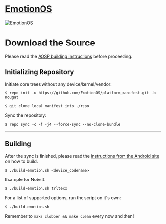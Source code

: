 [EmotionOS](https://goo.gl/1ByphU)
====================================

![EmotionOS](http://i.imgur.com/4XAXvMq.png)

Download the Source
===================

Please read the [AOSP building instructions](http://source.android.com/source/index.html) before proceeding.

Initializing Repository
-----------------------

Initiate core trees without any device/kernel/vendor:

    $ repo init -u https://github.com/EmotionOS/platform_manifest.git -b nougat

    $ git clone local_manifest into ./repo

Sync the repository:

    $ repo sync -c -f -j4 --force-sync --no-clone-bundle

***

Building
--------

After the sync is finished, please read the [instructions from the Android site](http://s.android.com/source/building.html) on how to build.

    $ ./build-emotion.sh <device_codename>

Example for Note 4:

    $ ./build-emotion.sh trltexx

For a list of supported options, run the script on it's own:

    $ ./build-emotion.sh


Remember to `make clobber && make clean` every now and then!

